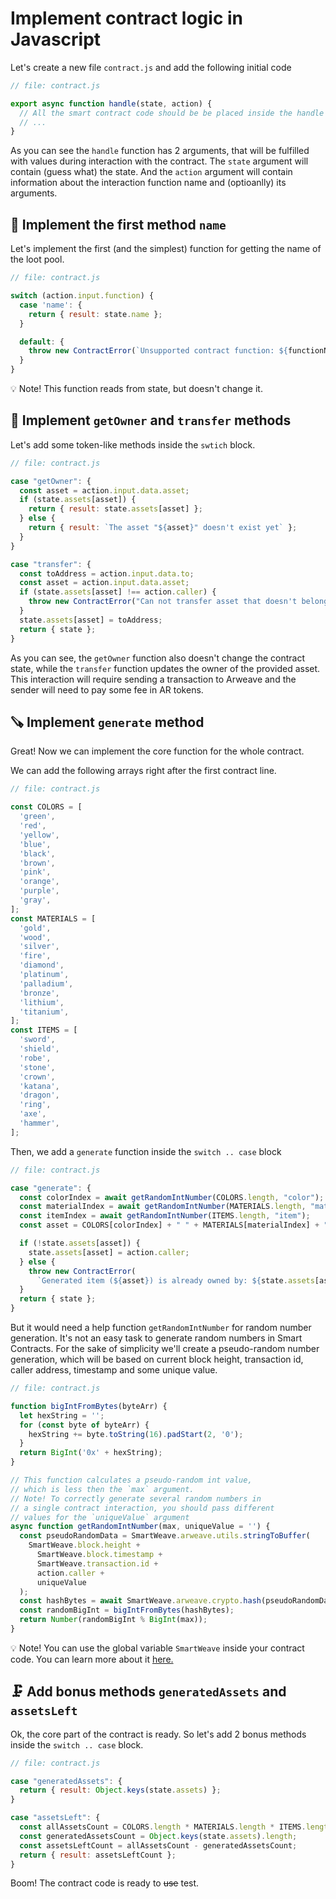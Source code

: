 # Implement contract logic in Javascript

Let's create a new file `contract.js` and add the following initial code

```javascript
// file: contract.js

export async function handle(state, action) {
  // All the smart contract code should be be placed inside the handle function
  // ...
}
```

As you can see the `handle` function has 2 arguments, that will be fulfilled with values during interaction with the contract. The `state` argument will contain (guess what) the state. And the `action` argument will contain information about the interaction function name and (optioanlly) its arguments.

## 🔩 Implement the first method `name`

Let's implement the first (and the simplest) function for getting the name of the loot pool.

```javascript
// file: contract.js

switch (action.input.function) {
  case 'name': {
    return { result: state.name };
  }

  default: {
    throw new ContractError(`Unsupported contract function: ${functionName}`);
  }
}
```

💡 Note! This function reads from state, but doesn't change it.

## 🔨 Implement `getOwner` and `transfer` methods

Let's add some token-like methods inside the `swtich` block.

```javascript
// file: contract.js

case "getOwner": {
  const asset = action.input.data.asset;
  if (state.assets[asset]) {
    return { result: state.assets[asset] };
  } else {
    return { result: `The asset "${asset}" doesn't exist yet` };
  }
}

case "transfer": {
  const toAddress = action.input.data.to;
  const asset = action.input.data.asset;
  if (state.assets[asset] !== action.caller) {
    throw new ContractError("Can not transfer asset that doesn't belong to sender");
  }
  state.assets[asset] = toAddress;
  return { state };
}
```

As you can see, the `getOwner` function also doesn't change the contract state, while the `transfer` function updates the owner of the provided asset. This interaction will require sending a transaction to Arweave and the sender will need to pay some fee in AR tokens.

## 🪚 Implement `generate` method

Great! Now we can implement the core function for the whole contract.

We can add the following arrays right after the first contract line.

```javascript
// file: contract.js

const COLORS = [
  'green',
  'red',
  'yellow',
  'blue',
  'black',
  'brown',
  'pink',
  'orange',
  'purple',
  'gray',
];
const MATERIALS = [
  'gold',
  'wood',
  'silver',
  'fire',
  'diamond',
  'platinum',
  'palladium',
  'bronze',
  'lithium',
  'titanium',
];
const ITEMS = [
  'sword',
  'shield',
  'robe',
  'stone',
  'crown',
  'katana',
  'dragon',
  'ring',
  'axe',
  'hammer',
];
```

Then, we add a `generate` function inside the `switch .. case` block

```javascript
// file: contract.js

case "generate": {
  const colorIndex = await getRandomIntNumber(COLORS.length, "color");
  const materialIndex = await getRandomIntNumber(MATERIALS.length, "material");
  const itemIndex = await getRandomIntNumber(ITEMS.length, "item");
  const asset = COLORS[colorIndex] + " " + MATERIALS[materialIndex] + " " + ITEMS[itemIndex];

  if (!state.assets[asset]) {
    state.assets[asset] = action.caller;
  } else {
    throw new ContractError(
      `Generated item (${asset}) is already owned by: ${state.assets[asset]}`);
  }
  return { state };
}
```

But it would need a help function `getRandomIntNumber` for random number generation. It's not an easy task to generate random numbers in Smart Contracts. For the sake of simplicity we'll create a pseudo-random number generation, which will be based on current block height, transaction id, caller address, timestamp and some unique value.

```javascript
// file: contract.js

function bigIntFromBytes(byteArr) {
  let hexString = '';
  for (const byte of byteArr) {
    hexString += byte.toString(16).padStart(2, '0');
  }
  return BigInt('0x' + hexString);
}

// This function calculates a pseudo-random int value,
// which is less then the `max` argument.
// Note! To correctly generate several random numbers in
// a single contract interaction, you should pass different
// values for the `uniqueValue` argument
async function getRandomIntNumber(max, uniqueValue = '') {
  const pseudoRandomData = SmartWeave.arweave.utils.stringToBuffer(
    SmartWeave.block.height +
      SmartWeave.block.timestamp +
      SmartWeave.transaction.id +
      action.caller +
      uniqueValue
  );
  const hashBytes = await SmartWeave.arweave.crypto.hash(pseudoRandomData);
  const randomBigInt = bigIntFromBytes(hashBytes);
  return Number(randomBigInt % BigInt(max));
}
```

💡 Note! You can use the global variable `SmartWeave` inside your contract code. You can learn more about it [here.](https://github.com/redstone-finance/redstone-smartweave/blob/main/src/legacy/smartweave-global.ts)

## 🗜️ Add bonus methods `generatedAssets` and `assetsLeft`

Ok, the core part of the contract is ready. So let's add 2 bonus methods inside the `switch .. case` block.

```javascript
// file: contract.js

case "generatedAssets": {
  return { result: Object.keys(state.assets) };
}

case "assetsLeft": {
  const allAssetsCount = COLORS.length * MATERIALS.length * ITEMS.length;
  const generatedAssetsCount = Object.keys(state.assets).length;
  const assetsLeftCount = allAssetsCount - generatedAssetsCount;
  return { result: assetsLeftCount };
}
```

Boom! The contract code is ready to ~~use~~ test.
